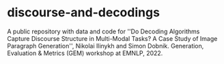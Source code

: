 # discourse-and-decodings
A public repository with data and code for ''Do Decoding Algorithms Capture Discourse Structure in Multi-Modal Tasks? A Case Study of Image Paragraph Generation'', Nikolai Ilinykh and Simon Dobnik. Generation, Evaluation &amp; Metrics (GEM) workshop at EMNLP, 2022.
